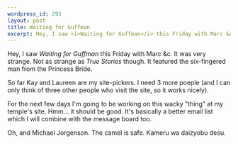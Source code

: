 ```yaml
--- 
wordpress_id: 293
layout: post
title: Waiting for Guffman
excerpt: Hey, I saw <i>Waiting for Guffman</i> this Friday with Marc &c.  It was very strange.  Not as strange as <i>True Stories</i> though.  It featured the six-fingered man from the Princess Bride.<p>So far Kay and Laureen are my site-pickers.  I need 3 more poeple (and I can only think of three other people who visit the site, so it works nicely).<p>For the next few days I'm going to be working on this wacky "thing" at my temple's site.  Hmm... it should be good.  It's basically a better email list which I will combine with the message board too.<p>Oh, and Michael Jorgenson.  The camel is safe.  Kameru wa daizyobu desu.
---
```

Hey, I saw <i>Waiting for Guffman</i> this Friday with Marc &c.  It was very strange.  Not as strange as <i>True Stories</i> though.  It featured the six-fingered man from the Princess Bride.<p>So far Kay and Laureen are my site-pickers.  I need 3 more poeple (and I can only think of three other people who visit the site, so it works nicely).<p>For the next few days I'm going to be working on this wacky "thing" at my temple's site.  Hmm... it should be good.  It's basically a better email list which I will combine with the message board too.<p>Oh, and Michael Jorgenson.  The camel is safe.  Kameru wa daizyobu desu.
